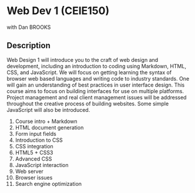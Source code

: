 # Web Dev 1 (CEIE150)

with Dan BROOKS

## Description
Web Design 1 will introduce you to the craft of web design and development, including an introduction to coding using Markdown, HTML, CSS, and JavaScript. We will focus on getting learning the syntax of browser web based languages and writing code to industry standards. One will gain an understanding of best practices in user interface design. This course aims to focus on building interfaces for use on multiple platforms. Project management and real client management issues will be addressed throughout the creative process of building websites. Some simple JavaScript will also be introduced.

1. Course intro + Markdown
1. HTML document generation
1. Form input fields
1. Introduction to CSS
1. CSS integration
1. HTML5 + CSS3
1. Advanced CSS
1. JavaScript interaction
1. Web server
1. Browser issues
1. Search engine optimization
